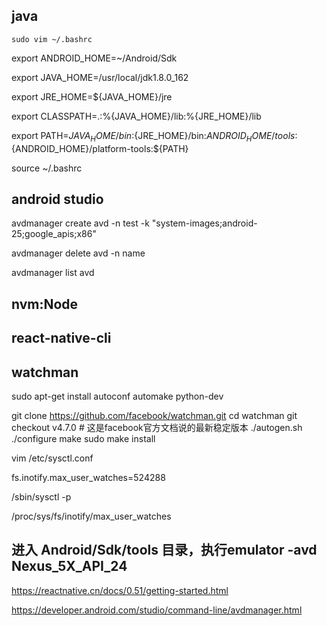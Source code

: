 ## java

```
sudo vim ~/.bashrc
```

export ANDROID_HOME=~/Android/Sdk

export JAVA_HOME=/usr/local/jdk1.8.0_162

export JRE_HOME=${JAVA_HOME}/jre

export CLASSPATH=.:%{JAVA_HOME}/lib:%{JRE_HOME}/lib

export PATH=${JAVA_HOME}/bin:${JRE_HOME}/bin:${ANDROID_HOME}/tools:${ANDROID_HOME}/platform-tools:${PATH}

source ~/.bashrc

## android studio

avdmanager create avd -n test -k "system-images;android-25;google_apis;x86"

avdmanager delete avd -n name

avdmanager list avd

## nvm:Node

## react-native-cli

## watchman

sudo apt-get install autoconf automake python-dev

git clone https://github.com/facebook/watchman.git cd watchman git checkout v4.7.0 # 这是facebook官方文档说的最新稳定版本 ./autogen.sh ./configure make sudo make install

vim /etc/sysctl.conf

fs.inotify.max_user_watches=524288

/sbin/sysctl -p

/proc/sys/fs/inotify/max_user_watches

## 进入 Android/Sdk/tools 目录，执行emulator -avd Nexus_5X_API_24

https://reactnative.cn/docs/0.51/getting-started.html

https://developer.android.com/studio/command-line/avdmanager.html